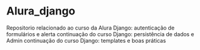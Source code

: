 # Alura_django
Repositorio relacionado ao curso da Alura Django: autenticação de formulários e alerta continuação do curso Django: persistência de dados e Admin continuação do curso Django: templates e boas práticas
